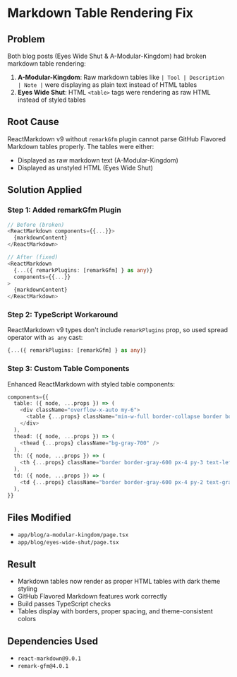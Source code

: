 # Markdown Table Rendering Fix

## Problem
Both blog posts (Eyes Wide Shut & A-Modular-Kingdom) had broken markdown table rendering:

1. **A-Modular-Kingdom**: Raw markdown tables like `| Tool | Description | Note |` were displaying as plain text instead of HTML tables
2. **Eyes Wide Shut**: HTML `<table>` tags were rendering as raw HTML instead of styled tables

## Root Cause
ReactMarkdown v9 without `remarkGfm` plugin cannot parse GitHub Flavored Markdown tables properly. The tables were either:
- Displayed as raw markdown text (A-Modular-Kingdom)
- Displayed as unstyled HTML (Eyes Wide Shut)

## Solution Applied

### Step 1: Added remarkGfm Plugin
```typescript
// Before (broken)
<ReactMarkdown components={{...}}>
  {markdownContent}
</ReactMarkdown>

// After (fixed)
<ReactMarkdown
  {...({ remarkPlugins: [remarkGfm] } as any)}
  components={{...}}
>
  {markdownContent}
</ReactMarkdown>
```

### Step 2: TypeScript Workaround
ReactMarkdown v9 types don't include `remarkPlugins` prop, so used spread operator with `as any` cast:
```typescript
{...({ remarkPlugins: [remarkGfm] } as any)}
```

### Step 3: Custom Table Components
Enhanced ReactMarkdown with styled table components:
```typescript
components={{
  table: ({ node, ...props }) => (
    <div className="overflow-x-auto my-6">
      <table {...props} className="min-w-full border-collapse border border-gray-600 bg-gray-800/50" />
    </div>
  ),
  thead: ({ node, ...props }) => (
    <thead {...props} className="bg-gray-700" />
  ),
  th: ({ node, ...props }) => (
    <th {...props} className="border border-gray-600 px-4 py-3 text-left font-semibold text-white" />
  ),
  td: ({ node, ...props }) => (
    <td {...props} className="border border-gray-600 px-4 py-2 text-gray-300" />
  ),
}}
```

## Files Modified
- `app/blog/a-modular-kingdom/page.tsx`
- `app/blog/eyes-wide-shut/page.tsx`

## Result
- Markdown tables now render as proper HTML tables with dark theme styling
- GitHub Flavored Markdown features work correctly
- Build passes TypeScript checks
- Tables display with borders, proper spacing, and theme-consistent colors

## Dependencies Used
- `react-markdown@9.0.1`
- `remark-gfm@4.0.1`